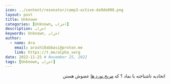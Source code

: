 ```yaml
---
icon: ../content/resonator/camp3-active-da9de098.png
layout: post
title: Unknown
categories: [Unknown, احزاب]
description: احزاب
keywords: Unknown, احزاب
author:
  - name: Ara
    email: arash10abbasi@proton.me
    link: https://t.me/alpha_verg
date: 2022-11-25 # November 25, 2022
tags: [Unknown, احزاب]
---
```


<div dir='rtl'>

اتحادیه ناشناخته با نماد ؟ که [مریخ نورد ها](../characters/rover.md) عضوش هستن
